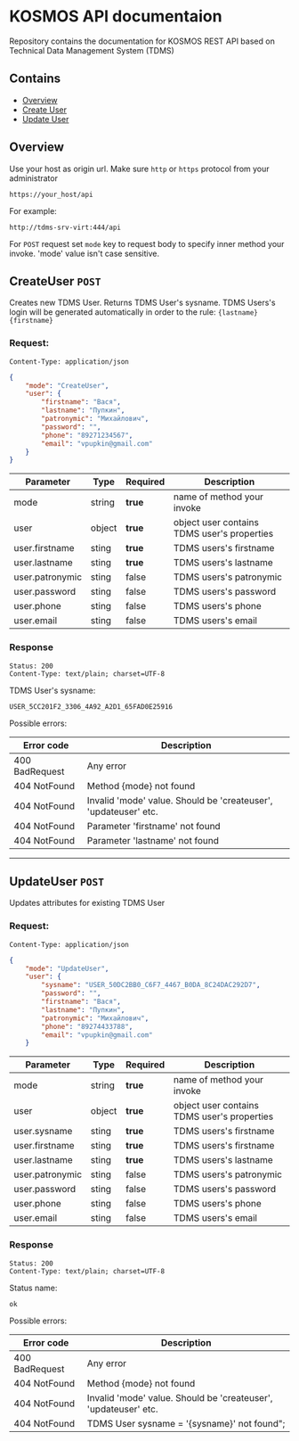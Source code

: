 ﻿# KOSMOS API documentaion

Repository contains the documentation for KOSMOS REST API based on Technical Data Management System (TDMS)

## Contains
- [Overview](#overview)
- [Create User](#CreateUser-post)
- [Update User](#UpdateUser-post)

## Overview

Use your host as origin url. Make sure `http` or `https` protocol  from your administrator

```
https://your_host/api
```

For example:

```
http://tdms-srv-virt:444/api
```

For `POST` request set `mode` key to request body to specify inner method your invoke. 'mode' value isn't case sensitive.

## CreateUser `POST`

Creates new TDMS User. Returns TDMS User's sysname. TDMS Users's login will be generated automatically in order to the rule:
`{lastname}{firstname}`

### Request:
```
Content-Type: application/json
```
```json
{
    "mode": "CreateUser",
    "user": {
        "firstname": "Вася",
        "lastname": "Пупкин",
        "patronymic": "Михайлович",
        "password": "",
        "phone": "89271234567",
        "email": "vpupkin@gmail.com"
    }
}
```

|Parameter          |Type  |Required|Description
|-                  |-     |-       |-               
|mode               |string|**true**|name of method your invoke
|user               |object|**true**|object user contains TDMS user's properties
|user.firstname     |sting |**true**|TDMS users's firstname
|user.lastname      |sting |**true**|TDMS users's lastname
|user.patronymic    |sting |false   |TDMS users's patronymic
|user.password      |sting |false   |TDMS users's password
|user.phone         |sting |false   |TDMS users's phone
|user.email         |sting |false   |TDMS users's email

### Response
```
Status: 200
Content-Type: text/plain; charset=UTF-8
```
TDMS User's sysname:
```
USER_5CC201F2_3306_4A92_A2D1_65FAD0E25916
```
Possible errors:

|Error code    |Description
|-             |-
|400 BadRequest|Any error
|404 NotFound  |Method {mode} not found
|404 NotFound  |Invalid 'mode' value. Should be 'createuser', 'updateuser' etc.
|404 NotFound  |Parameter 'firstname' not found
|404 NotFound  |Parameter 'lastname' not found

---
## UpdateUser `POST`

Updates attributes for existing TDMS User

### Request:
```
Content-Type: application/json
```
```json
{
    "mode": "UpdateUser",
    "user": {
        "sysname": "USER_50DC2BB0_C6F7_4467_B0DA_8C24DAC292D7",
        "password": "",
        "firstname": "Вася",
        "lastname": "Пупкин",
        "patronymic": "Михайлович",
        "phone": "89274433788",
        "email": "vpupkin@gmail.com"
    }
```

|Parameter          |Type  |Required|Description
|-                  |-     |-       |-               
|mode               |string|**true**|name of method your invoke
|user               |object|**true**|object user contains TDMS user's properties
|user.sysname       |sting |**true**|TDMS users's firstname
|user.firstname     |sting |**true**|TDMS users's firstname
|user.lastname      |sting |**true**|TDMS users's lastname
|user.patronymic    |sting |false   |TDMS users's patronymic
|user.password      |sting |false   |TDMS users's password
|user.phone         |sting |false   |TDMS users's phone
|user.email         |sting |false   |TDMS users's email

### Response
```
Status: 200
Content-Type: text/plain; charset=UTF-8
```
Status name:
```
ok
```
Possible errors:

|Error code    |Description
|-             |-
|400 BadRequest|Any error
|404 NotFound  |Method {mode} not found
|404 NotFound  |Invalid 'mode' value. Should be 'createuser', 'updateuser' etc.
|404 NotFound  |TDMS User sysname = '{sysname}' not found";
